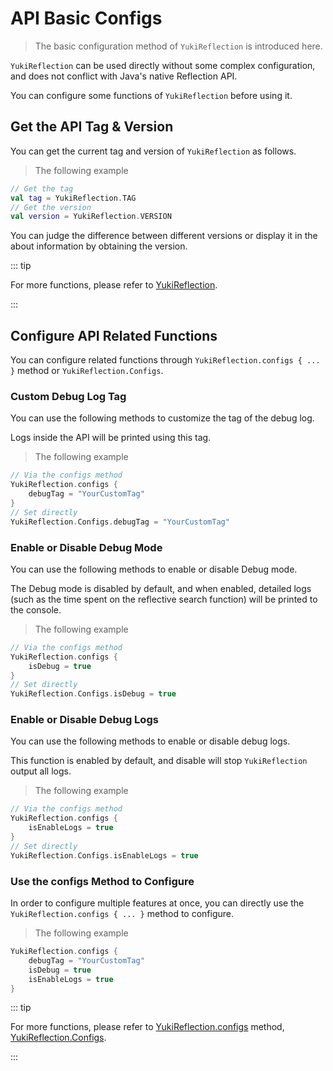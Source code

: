 # API Basic Configs

> The basic configuration method of `YukiReflection` is introduced here.

`YukiReflection` can be used directly without some complex configuration, and does not conflict with Java's native Reflection API.

You can configure some functions of `YukiReflection` before using it.

## Get the API Tag & Version

You can get the current tag and version of `YukiReflection` as follows.

> The following example

```kotlin
// Get the tag
val tag = YukiReflection.TAG
// Get the version
val version = YukiReflection.VERSION
```

You can judge the difference between different versions or display it in the about information by obtaining the version.

::: tip

For more functions, please refer to [YukiReflection](../api/public/com/highcapable/yukireflection/YukiReflection).

:::

## Configure API Related Functions

You can configure related functions through `YukiReflection.configs { ... }` method or `YukiReflection.Configs`.

### Custom Debug Log Tag

You can use the following methods to customize the tag of the debug log.

Logs inside the API will be printed using this tag.

> The following example

```kotlin
// Via the configs method
YukiReflection.configs {
    debugTag = "YourCustomTag"
}
// Set directly
YukiReflection.Configs.debugTag = "YourCustomTag"
```

### Enable or Disable Debug Mode

You can use the following methods to enable or disable Debug mode.

The Debug mode is disabled by default, and when enabled, detailed logs (such as the time spent on the reflective search function) will be printed to the console.

> The following example

```kotlin
// Via the configs method
YukiReflection.configs {
    isDebug = true
}
// Set directly
YukiReflection.Configs.isDebug = true
```

### Enable or Disable Debug Logs

You can use the following methods to enable or disable debug logs.

This function is enabled by default, and disable will stop `YukiReflection` output all logs.

> The following example

```kotlin
// Via the configs method
YukiReflection.configs {
    isEnableLogs = true
}
// Set directly
YukiReflection.Configs.isEnableLogs = true
```

### Use the configs Method to Configure

In order to configure multiple features at once, you can directly use the `YukiReflection.configs { ... }` method to configure.

> The following example

```kotlin
YukiReflection.configs {
    debugTag = "YourCustomTag"
    isDebug = true
    isEnableLogs = true
}
```

::: tip

For more functions, please refer to [YukiReflection.configs](../api/public/com/highcapable/yukireflection/YukiReflection#configs-method) method, [YukiReflection.Configs](../api/public/com/highcapable/yukireflection/YukiReflection#configs-object).

:::
